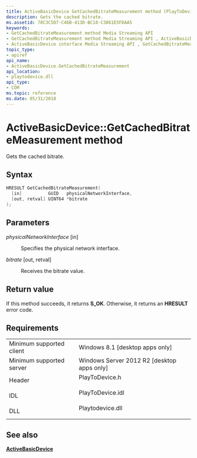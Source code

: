 ```yaml
---
title: ActiveBasicDevice GetCachedBitrateMeasurement method (PlayToDevice.h)
description: Gets the cached bitrate.
ms.assetid: 78C3C5D7-C46B-413D-BC18-C3861E5FDAA5
keywords:
- GetCachedBitrateMeasurement method Media Streaming API
- GetCachedBitrateMeasurement method Media Streaming API , ActiveBasicDevice interface
- ActiveBasicDevice interface Media Streaming API , GetCachedBitrateMeasurement method
topic_type:
- apiref
api_name:
- ActiveBasicDevice.GetCachedBitrateMeasurement
api_location:
- playtodevice.dll
api_type:
- COM
ms.topic: reference
ms.date: 05/31/2018
---
```


# ActiveBasicDevice::GetCachedBitrateMeasurement method

Gets the cached bitrate.

## Syntax


```C++
HRESULT GetCachedBitrateMeasurement(
  [in]          GUID   physicalNetworkInterface,
  [out, retval] UINT64 *bitrate
);
```



## Parameters

<dl> <dt>

*physicalNetworkInterface* \[in\]
</dt> <dd>

Specifies the physical network interface.

</dd> <dt>

*bitrate* \[out, retval\]
</dt> <dd>

Receives the bitrate value.

</dd> </dl>

## Return value

If this method succeeds, it returns **S\_OK**. Otherwise, it returns an **HRESULT** error code.

## Requirements



|                                     |                                                                                             |
|-------------------------------------|---------------------------------------------------------------------------------------------|
| Minimum supported client<br/> | Windows 8.1 \[desktop apps only\]<br/>                                                |
| Minimum supported server<br/> | Windows Server 2012 R2 \[desktop apps only\]<br/>                                     |
| Header<br/>                   | <dl> <dt>PlayToDevice.h</dt> </dl>   |
| IDL<br/>                      | <dl> <dt>PlayToDevice.idl</dt> </dl> |
| DLL<br/>                      | <dl> <dt>Playtodevice.dll</dt> </dl> |



## See also

<dl> <dt>

[**ActiveBasicDevice**](https://msdn.microsoft.com/library/Dn385755(v=VS.85).aspx)
</dt> </dl>

 

 





